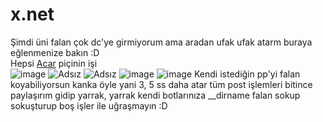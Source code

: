 # x.net
Şimdi üni falan çok dc'ye girmiyorum ama aradan ufak ufak atarm buraya eğlenmenize bakın :D<br>
Hepsi <a href="https://github.com/acarfx/">Acar</a> piçinin işi<br>
![image](https://github.com/Vparonline/x.net/assets/74346832/a1283c34-212e-4189-8256-28aee654249d)
![Adsız](https://github.com/Vparonline/x.net/assets/74346832/8e27eadb-66cb-4273-9d73-0a1d5c8ccaee)
![Adsız](https://github.com/Vparonline/x.net/assets/74346832/eb16bf79-5536-4187-bde7-d133789189e6)
![image](https://github.com/Vparonline/x.net/assets/74346832/d6cf778e-dab4-4f4e-bfd3-0eb8ff5c7adf)
![image](https://github.com/Vparonline/x.net/assets/74346832/e92d2bad-3b96-4e08-a776-0433e18867bc)
Kendi istediğin pp'yi falan koyabiliyorsun kanka öyle yani 3, 5 ss daha atar tüm post işlemleri bitince paylaşırım gidip yarrak, yarrak kendi botlarınıza __dirname falan sokup sokuşturup boş işler ile uğraşmayın :D

